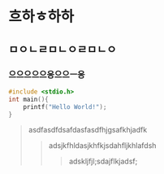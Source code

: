 # 흐하ㅎ하하

## ㅁㅇㄴㄹㅁㄴㅇㄹㅁㄴㅇ

### 으으으으으응으으ㅡ응

```c
#include <stdio.h>
int main(){
    printf("Hello World!");
}
```

> asdfasdfdsafdasfasdfhjgsafkhjadfk
>
> > adsjkfhldasjkhfkjsdahfljkhlafdsh
> >
> > > adskljfjl;sdajflkjadsf;
